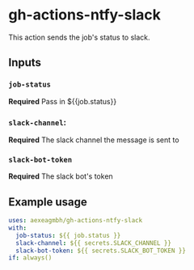 # gh-actions-ntfy-slack

This action sends the job's status to slack.


## Inputs

### `job-status`

**Required** Pass in ${{job.status}}

### `slack-channel`:

**Required** The slack channel the message is sent to

### `slack-bot-token`

**Required** The slack bot's token


## Example usage

```yaml
uses: aexeagmbh/gh-actions-ntfy-slack
with:
  job-status: ${{ job.status }}
  slack-channel: ${{ secrets.SLACK_CHANNEL }}
  slack-bot-token: ${{ secrets.SLACK_BOT_TOKEN }}
if: always()
```
